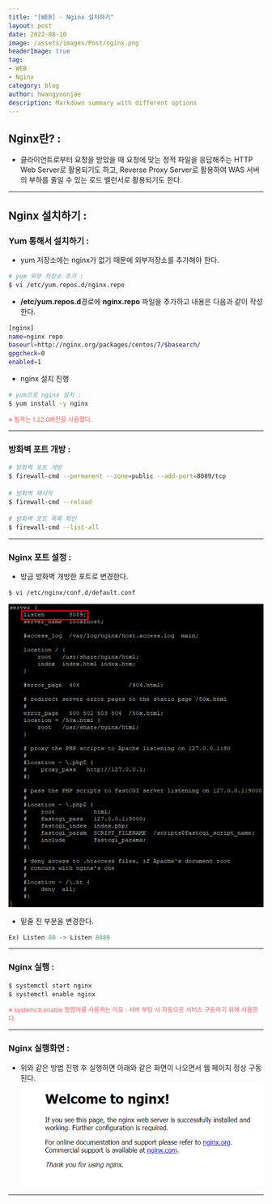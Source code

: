 ```yaml
---
title: "[WEB] - Nginx 설치하기"
layout: post
date: 2022-08-10
image: /assets/images/Post/nginx.png
headerImage: true
tag:
- WEB
- Nginx
category: blog
author: hwangyoonjae
description: Markdown summary with different options
---
```


## Nginx란? :
- 클라이언트로부터 요청을 받았을 때 요청에 맞는 정적 파일을 응답해주는 HTTP Web Server로 활용되기도 하고, Reverse Proxy Server로 활용하여 WAS 서버의 부하를 줄일 수 있는 로드 밸런서로 활용되기도 한다.

* * *

## Nginx 설치하기 :

### Yum 통해서 설치하기 :
- yum 저장소에는 nginx가 없기 때문에 외부저장소를 추가해야 한다.
```bash
# yum 외부 저장소 추가 :
$ vi /etc/yum.repos.d/nginx.repo
```

- **/etc/yum.repos.d**경로에 **nginx.repo** 파일을 추가하고 내용은 다음과 같이 작성한다.
```bash
[nginx]
name=nginx repo
baseurl=http://nginx.org/packages/centos/7/$basearch/
gpgcheck=0
enabled=1
```

- nginx 설치 진행
```bash
# yum으로 nginx 설치 :
$ yum install -y nginx
```

<span style="color:#FA5858; font-size:12px">※ 필자는 1.22.0버전을 사용했다.</span>

* * *

### 방화벽 포트 개방 :
```bash
# 방화벽 포트 개방
$ firewall-cmd --permanent --zone=public --add-port=8089/tcp

# 방화벽 재시작
$ firewall-cmd --reload

# 방화벽 포트 목록 확인
$ firewall-cmd --list-all
```

* * *

### Nginx 포트 설정 :
- 방금 방화벽 개방한 포트로 변경한다.
```bash
$ vi /etc/nginx/conf.d/default.conf
```
[![텍스트](/assets/images/Linux/Nginx%20%ED%8F%AC%ED%8A%B8%20%EB%B3%80%EA%B2%BD.PNG)](/assets/images/Linux/Nginx%20%ED%8F%AC%ED%8A%B8%20%EB%B3%80%EA%B2%BD.PNG)
- 밑줄 친 부분을 변경한다.
```javascript
Ex) Listen 80 -> Listen 8089
```

* * *

### Nginx 실행 :
```bash
$ systemctl start nginx
$ systemctl enable nginx
```

<span style="color:#FA5858; font-size:12px">※ systemctl enable 명령어를 사용하는 이유 : 서버 부팅 시 자동으로 서비스 구동하기 위해 사용한다.</span>

* * *

### Nginx 실행화면 :
- 위와 같은 방법 진행 후 실행하면 아래와 같은 화면이 나오면서 웹 페이지 정상 구동된다.
[![텍스트](/assets/images/Linux/Nginx%20%EC%84%B1%EA%B3%B5%ED%99%94%EB%A9%B4.PNG)](/assets/images/Linux/Nginx%20%EC%84%B1%EA%B3%B5%ED%99%94%EB%A9%B4.PNG)

* * *